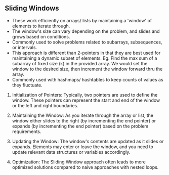 
## Sliding Windows

* These work efficiently on arrays/ lists by maintaining a 'window' of elements to iterate through.
* The window's size can vary depending on the problem, and slides and grows based on conditions.
* Commonly used to solve problems related to subarrays, subsequences, or intervals.
* This approach is different than 2-pointers in that they are best used for maintaining a dynamic subset of elements. Eg. Find the max sum of a subarray of fixed size (k) in the provided array. We would set the window to the desired size, then increment the window forward thru the array.
* Commonly used with hashmaps/ hashtables to keep counts of values as they fluctuate.

1. Initialization of Pointers:
Typically, two pointers are used to define the window. These pointers can represent the start and end of the window or the left and right boundaries.

2. Maintaining the Window:
As you iterate through the array or list, the window either slides to the right (by incrementing the end pointer) or expands (by incrementing the end pointer) based on the problem requirements.

3. Updating the Window:
The window's contents are updated as it slides or expands. Elements may enter or leave the window, and you need to update relevant data structures or variables accordingly.

4. Optimization:
The Sliding Window approach often leads to more optimized solutions compared to naive approaches with nested loops.
